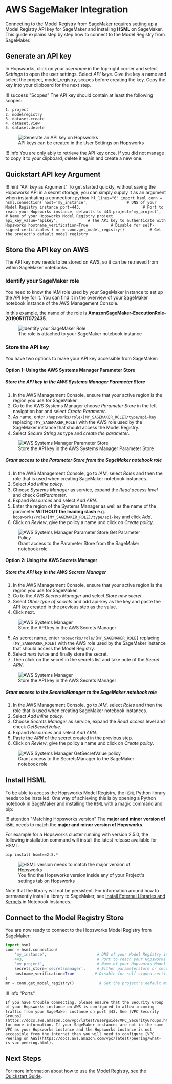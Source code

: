 # AWS SageMaker Integration

Connecting to the Model Registry from SageMaker requires setting up a Model Registry API key for SageMaker and installing **HSML** on SageMaker. This guide explains step by step how to connect to the Model Registry from SageMaker.

## Generate an API key

In Hopsworks, click on your *username* in the top-right corner and select *Settings* to open the user settings. Select *API keys*. Give the key a name and select the project, model_registry, scopes before creating the key. Copy the key into your clipboard for the next step.

!!! success "Scopes"
    The API key should contain at least the following scopes:

    1. project
    2. modelregistry
    3. dataset.create
    4. dataset.view
    5. dataset.delete

<p align="center">
  <figure>
    <img src="../../assets/images/api-key.png" alt="Generate an API key on Hopsworks">
    <figcaption>API keys can be created in the User Settings on Hopsworks</figcaption>
  </figure>
</p>

!!! info
    You are only ably to retrieve the API key once. If you did not manage to copy it to your clipboard, delete it again and create a new one.

## Quickstart API key Argument

!!! hint "API key as Argument"
    To get started quickly, without saving the Hopsworks API in a secret storage, you can simply supply it as an argument when instantiating a connection:
    ```python hl_lines="6"
        import hsml
        conn = hsml.connection(
            host='my_instance',                 # DNS of your Model Registry instance
            port=443,                           # Port to reach your Hopsworks instance, defaults to 443
            project='my_project',               # Name of your Hopsworks Model Registry project
            api_key_value='apikey',             # The API key to authenticate with Hopsworks
            hostname_verification=True          # Disable for self-signed certificates
        )
        mr = conn.get_model_registry()           # Get the project's default model registry
    ```


## Store the API key on AWS

The API key now needs to be stored on AWS, so it can be retrieved from within SageMaker notebooks.

### Identify your SageMaker role

You need to know the IAM role used by your SageMaker instance to set up the API key for it. You can find it in the overview of your SageMaker notebook instance of the AWS Management Console.

In this example, the name of the role is **AmazonSageMaker-ExecutionRole-20190511T072435**.

<p align="center">
  <figure>
    <img src="../../assets/images/sagemaker-role.png" alt="Identify your SageMaker Role">
    <figcaption>The role is attached to your SageMaker notebook instance</figcaption>
  </figure>
</p>

### Store the API key

You have two options to make your API key accessible from SageMaker:

#### Option 1: Using the AWS Systems Manager Parameter Store

##### Store the API key in the AWS Systems Manager Parameter Store

1. In the AWS Management Console, ensure that your active region is the region you use for SageMaker.
2. Go to the AWS Systems Manager choose *Parameter Store* in the left navigation bar and select *Create Parameter*.
3. As name, enter `/hopsworks/role/[MY_SAGEMAKER_ROLE]/type/api-key` replacing `[MY_SAGEMAKER_ROLE]` with the AWS role used by the SageMaker instance that should access the Model Registry.
4. Select *Secure String* as type and *create the parameter*.

<p align="center">
  <figure>
    <img src="../../assets/images/parameter-store.png" alt="AWS Systems Manager Parameter Store">
    <figcaption>Store the API key in the AWS Systems Manager Parameter Store</figcaption>
  </figure>
</p>

##### Grant access to the Parameter Store from the SageMaker notebook role

1. In the AWS Management Console, go to *IAM*, select *Roles* and then the role that is used when creating SageMaker notebook instances.
2. Select *Add inline policy*.
3. Choose *Systems Manager* as service, expand the *Read access level* and check *GetParameter*.
4. Expand *Resources* and select *Add ARN*.
6. Enter the region of the Systems Manager as well as the name of the parameter **WITHOUT the leading slash** e.g. `hopsworks/role/[MY_SAGEMAKER_ROLE]/type/api-key` and click *Add*.
7. Click on *Review*, give the policy a name und click on *Create policy*.

<p align="center">
  <figure>
    <img src="../../assets/images/parameter-store-policy.png" alt="AWS Systems Manager Parameter Store Get Parameter Policy">
    <figcaption>Grant access to the Parameter Store from the SageMaker notebook role</figcaption>
  </figure>
</p>

#### Option 2: Using the AWS Secrets Manager

##### Store the API key in the AWS Secrets Manager

1. In the AWS Management Console, ensure that your active region is the region you use for SageMaker.
2. Go to the *AWS Secrets Manager* and select *Store new secret*.
3. Select *Other type of secrets* and add api-key as the key and paste the API key created in the previous step as the value.
4. Click next.

<p align="center">
  <figure>
    <img src="../../assets/images/secrets-manager-1.png" alt="AWS Systems Manager">
    <figcaption>Store the API key in the AWS Secrets Manager</figcaption>
  </figure>
</p>

5. As secret name, enter `hopsworks/role/[MY_SAGEMAKER_ROLE]` replacing `[MY_SAGEMAKER_ROLE]` with the AWS role used by the SageMaker instance that should access the Model Registry.
6. Select *next* twice and finally store the secret.
7. Then click on the secret in the secrets list and take note of the *Secret ARN*.

<p align="center">
  <figure>
    <img src="../../assets/images/secrets-manager-2.png" alt="AWS Systems Manager">
    <figcaption>Store the API key in the AWS Secrets Manager</figcaption>
  </figure>
</p>

##### Grant access to the SecretsManager to the SageMaker notebook role

1. In the AWS Management Console, go to *IAM*, select *Roles* and then the role that is used when creating SageMaker notebook instances.
2. Select *Add inline policy*.
3. Choose *Secrets Manager* as service, expand the *Read access* level and check *GetSecretValue*.
4. Expand *Resources* and select *Add ARN*.
5. Paste the *ARN* of the secret created in the previous step.
6. Click on *Review*, give the policy a name und click on *Create policy*.

<p align="center">
  <figure>
    <img src="../../assets/images/secrets-manager-policy.png" alt="AWS Systems Manager GetSecretValue policy">
    <figcaption>Grant access to the SecretsManager to the SageMaker notebook role</figcaption>
  </figure>
</p>

## Install **HSML**

To be able to access the Hopsworks Model Registry, the `HSML` Python library needs to be installed. One way of achieving this is by opening a Python notebook in SageMaker and installing the `HSML` with a magic command and pip:

!!! attention "Matching Hopsworks version"
The **major and minor version of `HSML`** needs to match the **major and minor version of Hopsworks**.

For example for a Hopsworks cluster running with version 2.5.0, the following installation command will install the latest release available for HSML.

```
pip install hsml==2.5.*
```


<p align="center">
    <figure>
        <img src="../../../assets/images/hopsworks-version.png" alt="HSML version needs to match the major version of Hopsworks">
        <figcaption>You find the Hopsworks version inside any of your Project's settings tab on Hopsworks</figcaption>
    </figure>
</p>

Note that the library will not be persistent. For information around how to permanently install a library to SageMaker, see [Install External Libraries and Kernels](https://docs.aws.amazon.com/sagemaker/latest/dg/nbi-add-external.html) in Notebook Instances.

## Connect to the Model Registry Store

You are now ready to connect to the Hopsworks Model Registry from SageMaker:

```python
import hsml
conn = hsml.connection(
    'my_instance',                      # DNS of your Model Registry instance
    443,                                # Port to reach your Hopsworks instance, defaults to 443
    'my_project',                       # Name of your Hopsworks Model Registry project
    secrets_store='secretsmanager',     # Either parameterstore or secretsmanager
    hostname_verification=True         # Disable for self-signed certificates
)
mr = conn.get_model_registry()           # Get the project's default model registry
```

!!! info "Ports"

    If you have trouble connecting, please ensure that the Security Group of your Hopsworks instance on AWS is configured to allow incoming traffic from your SageMaker instance on port 443. See [VPC Security Groups](https://docs.aws.amazon.com/vpc/latest/userguide/VPC_SecurityGroups.html) for more information. If your SageMaker instances are not in the same VPC as your Hopsworks instance and the Hopsworks instance is not accessible from the internet then you will need to configure [VPC Peering on AWS](https://docs.aws.amazon.com/vpc/latest/peering/what-is-vpc-peering.html).

## Next Steps

For more information about how to use the Model Registry, see the [Quickstart Guide](../quickstart.md).
